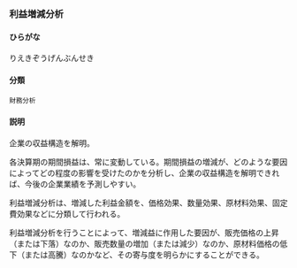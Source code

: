 <div style="display:none;">

## [あ行](securities-terms?id=あ行)
## [か行](securities-terms?id=か行)
## [さ行](securities-terms?id=さ行)
## [た行](securities-terms?id=た行)
## [な行](securities-terms?id=な行)
## [は行](securities-terms?id=は行)
## [ま行](securities-terms?id=ま行)
## [や行](securities-terms?id=や行)
## [ら行](securities-terms?id=ら行)

</div>

### 利益増減分析

#### ひらがな

りえきぞうげんぶんせき

#### 分類

`財務分析`

#### 説明

企業の収益構造を解明。
 
各決算期の期間損益は、常に変動している。期間損益の増減が、どのような要因によってどの程度の影響を受けたのかを分析し、企業の収益構造を解明できれば、今後の企業業績を予測しやすい。
 
利益増減分析は、増減した利益金額を、価格効果、数量効果、原材料効果、固定費効果などに分類して行われる。
利益増減分析を行うことによって、増減益に作用した要因が、販売価格の上昇（または下落）なのか、販売数量の増加（または減少）なのか、原材料価格の低下（または高騰）なのかなど、その寄与度を明らかにすることができる。 

<div style="display:none;">

## [わ行](securities-terms?id=わ行)
## [英数字・記号](securities-terms?id=英数字・記号)

</div>


